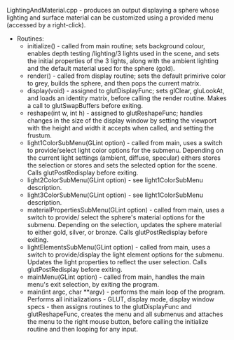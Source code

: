 LightingAndMaterial.cpp - produces an output displaying a sphere whose lighting and surface material can be customized using a provided menu (accessed by a right-click).

- Routines:
	- initialize() - called from main routine; sets background colour, enables depth testing
				   /lighting/3 lights used in the scene, and sets the initial properties of
				   the 3 lights, along with the ambient lighting and the default material
				   used for the sphere (gold).
	- render() - called from display routine; sets the default primirive color to grey, 
				   builds the sphere, and then pops the current matrix.
	- display(void) - assigned to glutDisplayFunc; sets glClear, gluLookAt, and
				   loads an identity matrix, before calling the render routine.  Makes a 
				   call to glutSwapBuffers before exiting.
	- reshape(int w, int h) - assigned to glutReshapeFunc; handles changes in the
				   size of the display window by setting the viewport with the
				   height and width it accepts when called, and setting the frustum.
	- light1ColorSubMenu(GLint option) - called from main, uses a switch to provide/select
				   light color options for the submenu.  Depending on the current light
				   settings (ambient, diffuse, specular) eithers stores the selection or
				   stores and sets the selected option for the scene.  Calls glutPostRedisplay
				   before exiting.
	- light2ColorSubMenu(GLint option) - see light1ColorSubMenu description.
	- light3ColorSubMenu(GLint option) - see light1ColorSubMenu description.
	- materialPropertiesSubMenu(GLint option) - called from main, uses a switch to provide/
				   select the sphere's material options for the submenu.  Depending on
				   the selection, updates the sphere material to either gold, silver, or
				   bronze.  Calls glutPostRedisplay before exiting.
	- lightElementsSubMenu(GLint option) - called from main, uses a switch to provide/display
				   the light element options for the submenu.  Updates the light properties
				   to reflect the user selection.  Calls glutPostRedisplay before exiting.
	- mainMenu(GLint option) - called from main, handles the main menu's exit selection, by
				   exiting the program.
	- main(int argc, char **argv) - performs the main loop of the program.  Performs
				   all initializations - GLUT, display mode, display window specs -
				   then assigns routines to the glutDisplayFunc and glutReshapeFunc,
				   creates the menu and all submenus and attaches the menu to the 
				   right mouse button, before calling the initialize routine and then 
				   looping for any input.
